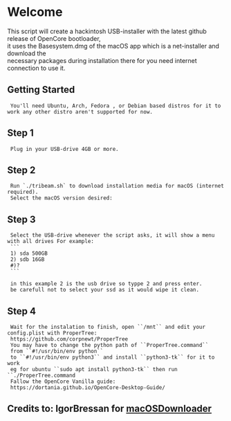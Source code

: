 # Welcome  
This script will create a hackintosh USB-installer with the latest github release of OpenCore bootloader,  
     it uses the Basesystem.dmg of the macOS app which is a net-installer and download the  
     necessary packages during installation there for you need internet connection to use it.    
## Getting Started
     You'll need Ubuntu, Arch, Fedora , or Debian based distros for it to work any other distro aren't supported for now.

## Step 1
     Plug in your USB-drive 4GB or more. 

## Step 2
     Run `./tribeam.sh` to download installation media for macOS (internet required). 
     Select the macOS version desired:  

## Step 3
     Select the USB-drive whenever the script asks, it will show a menu with all drives For example:
     ```
     1) sda 500GB
     2) sdb 16GB
     #)?
     ```

     in this example 2 is the usb drive so typpe 2 and press enter.
     be carefull not to select your ssd as it would wipe it clean.

## Step 4
     Wait for the instalation to finish, open ``/mnt`` and edit your config.plist with ProperTree:  
     https://github.com/corpnewt/ProperTree  
     You may have to change the python path of ``ProperTree.command``  
     from ``#!/usr/bin/env python``
     to ``#!/usr/bin/env python3`` and install ``python3-tk`` for it to work  
     eg for ubuntu ``sudo apt install python3-tk`` then run ``./ProperTree.command    
     Fallow the OpenCore Vanilla guide:  
     https://dortania.github.io/OpenCore-Desktop-Guide/    

## Credits to: IgorBressan for  <a href="https://github.com/IgorBressan/macOSDownloader" target="_top">macOSDownloader</a>



